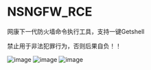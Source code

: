 # NSNGFW_RCE
网康下一代防火墙命令执行工具，支持一键Getshell

禁止用于非法犯罪行为，否则后果自负！！

![image](https://user-images.githubusercontent.com/46400438/114491269-efd19400-9c48-11eb-88a8-5ce86c8339ec.png)
![image](https://user-images.githubusercontent.com/46400438/114491204-cd3f7b00-9c48-11eb-8e54-c673a3852ef1.png)
![image](https://user-images.githubusercontent.com/46400438/114491229-dcbec400-9c48-11eb-8164-758213241d8d.png)




